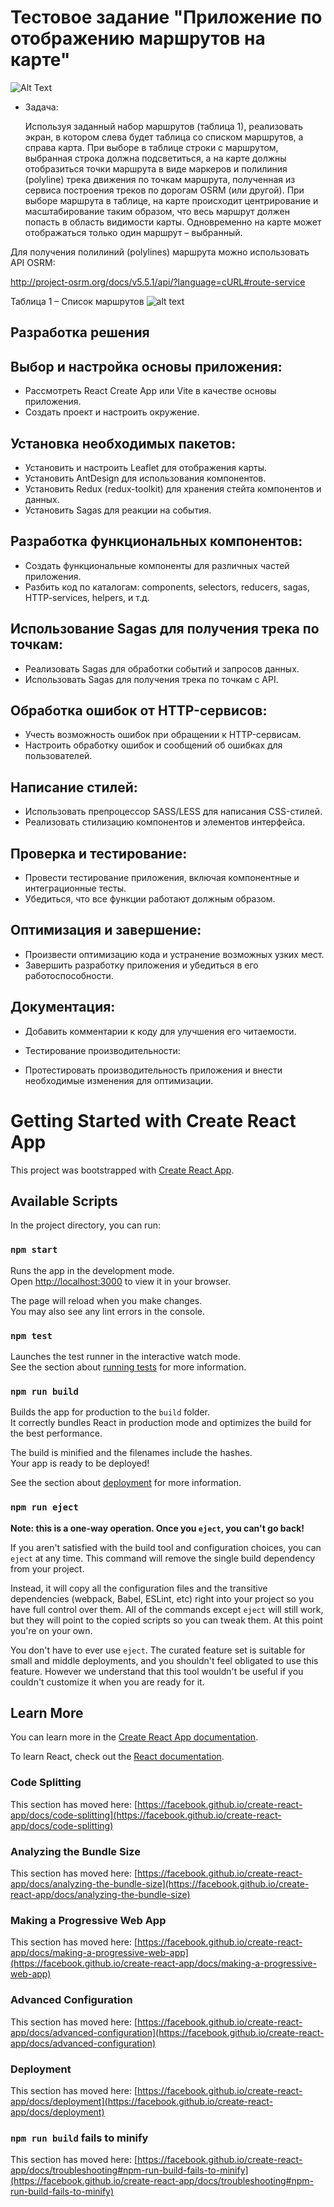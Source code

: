 # Тестовое задание "Приложение по отображению маршрутов на карте"

![Alt Text](https://s11.gifyu.com/images/ScuUZ.gif)

* Задача:

  Используя заданный набор маршрутов (таблица 1), реализовать экран, в котором слева будет таблица со списком маршрутов, а справа карта. При выборе в таблице строки с маршрутом, выбранная строка должна подсветиться, а на карте должны отобразиться точки маршрута в виде маркеров и полилиния (polyline) трека движения по точкам маршрута, полученная из сервиса построения треков по дорогам OSRM (или другой). При выборе маршрута в таблице, на карте происходит центрирование и масштабирование таким образом, что весь маршрут должен попасть в область видимости карты. Одновременно на карте может отображаться только один маршрут – выбранный.

Для получения полилиний (polylines) маршрута можно использовать API OSRM:

http://project-osrm.org/docs/v5.5.1/api/?language=cURL#route-service

Таблица 1 – Список маршрутов
![alt text](https://lh6.googleusercontent.com/zdU-TXBegzRLuiy-ktXF_BhLa70AjYsp19Sts3XggXYKotfUF6WctpTMkB9nEiq3OOSOjRjwdIvbY185a-5KjNbvK1Wab3DvZXVFdonVZKPmRlB586Uamuz9EuzNOrTF3g=w740)
## Разработка решения
## Выбор и настройка основы приложения:

* Рассмотреть React Create App или Vite в качестве основы приложения.
* Создать проект и настроить окружение.
## Установка необходимых пакетов:

* Установить и настроить Leaflet для отображения карты.
* Установить AntDesign для использования компонентов.
* Установить Redux (redux-toolkit) для хранения стейта компонентов и данных.
* Установить Sagas для реакции на события.
## Разработка функциональных компонентов:

* Создать функциональные компоненты для различных частей приложения.
* Разбить код по каталогам: components, selectors, reducers, sagas, HTTP-services, helpers, и т.д.
## Использование Sagas для получения трека по точкам:

* Реализовать Sagas для обработки событий и запросов данных.
* Использовать Sagas для получения трека по точкам с API.
## Обработка ошибок от HTTP-сервисов:

* Учесть возможность ошибок при обращении к HTTP-сервисам.
* Настроить обработку ошибок и сообщений об ошибках для пользователей.
## Написание стилей:

* Использовать препроцессор SASS/LESS для написания CSS-стилей.
* Реализовать стилизацию компонентов и элементов интерфейса.
## Проверка и тестирование:

* Провести тестирование приложения, включая компонентные и интеграционные тесты.
* Убедиться, что все функции работают должным образом.
## Оптимизация и завершение:

* Произвести оптимизацию кода и устранение возможных узких мест.
* Завершить разработку приложения и убедиться в его работоспособности.
## Документация:

* Добавить комментарии к коду для улучшения его читаемости.

* Тестирование производительности:

* Протестировать производительность приложения и внести необходимые изменения для оптимизации.

# Getting Started with Create React App

This project was bootstrapped with [Create React App](https://github.com/facebook/create-react-app).

## Available Scripts

In the project directory, you can run:

### `npm start`

Runs the app in the development mode.\
Open [http://localhost:3000](http://localhost:3000) to view it in your browser.

The page will reload when you make changes.\
You may also see any lint errors in the console.

### `npm test`

Launches the test runner in the interactive watch mode.\
See the section about [running tests](https://facebook.github.io/create-react-app/docs/running-tests) for more information.

### `npm run build`

Builds the app for production to the `build` folder.\
It correctly bundles React in production mode and optimizes the build for the best performance.

The build is minified and the filenames include the hashes.\
Your app is ready to be deployed!

See the section about [deployment](https://facebook.github.io/create-react-app/docs/deployment) for more information.

### `npm run eject`

**Note: this is a one-way operation. Once you `eject`, you can't go back!**

If you aren't satisfied with the build tool and configuration choices, you can `eject` at any time. This command will remove the single build dependency from your project.

Instead, it will copy all the configuration files and the transitive dependencies (webpack, Babel, ESLint, etc) right into your project so you have full control over them. All of the commands except `eject` will still work, but they will point to the copied scripts so you can tweak them. At this point you're on your own.

You don't have to ever use `eject`. The curated feature set is suitable for small and middle deployments, and you shouldn't feel obligated to use this feature. However we understand that this tool wouldn't be useful if you couldn't customize it when you are ready for it.

## Learn More

You can learn more in the [Create React App documentation](https://facebook.github.io/create-react-app/docs/getting-started).

To learn React, check out the [React documentation](https://reactjs.org/).

### Code Splitting

This section has moved here: [https://facebook.github.io/create-react-app/docs/code-splitting](https://facebook.github.io/create-react-app/docs/code-splitting)

### Analyzing the Bundle Size

This section has moved here: [https://facebook.github.io/create-react-app/docs/analyzing-the-bundle-size](https://facebook.github.io/create-react-app/docs/analyzing-the-bundle-size)

### Making a Progressive Web App

This section has moved here: [https://facebook.github.io/create-react-app/docs/making-a-progressive-web-app](https://facebook.github.io/create-react-app/docs/making-a-progressive-web-app)

### Advanced Configuration

This section has moved here: [https://facebook.github.io/create-react-app/docs/advanced-configuration](https://facebook.github.io/create-react-app/docs/advanced-configuration)

### Deployment

This section has moved here: [https://facebook.github.io/create-react-app/docs/deployment](https://facebook.github.io/create-react-app/docs/deployment)

### `npm run build` fails to minify

This section has moved here: [https://facebook.github.io/create-react-app/docs/troubleshooting#npm-run-build-fails-to-minify](https://facebook.github.io/create-react-app/docs/troubleshooting#npm-run-build-fails-to-minify)

